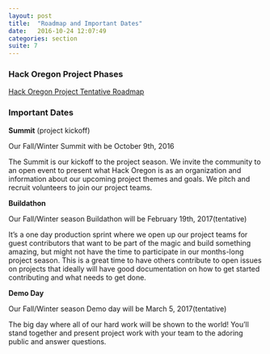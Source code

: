 ```yaml
---
layout: post
title:  "Roadmap and Important Dates"
date:   2016-10-24 12:07:49
categories: section
suite: 7
---
```


### Hack Oregon Project Phases

[Hack Oregon Project Tentative Roadmap](https://docs.google.com/spreadsheets/d/1JuvUo6hKXSIX4H3l8jCt_Ka3bLOU3eMNAiM2hBQ2so4/edit?usp=sharing)


### Important Dates

**Summit** (project kickoff)

Our Fall/Winter Summit with be October 9th, 2016

The Summit is our kickoff to the project season.  We invite the community to an open event to present what Hack Oregon is as an organization and information about our upcoming project themes and goals.   We pitch and recruit volunteers to join our project teams.

**Buildathon**

Our Fall/Winter season Buildathon will be February 19th, 2017(tentative)

It’s a one day production sprint where we open up our project teams for guest contributors that want to be part of the magic and build something amazing, but might not have the time to participate in our months-long project season.  This is a great time to have others contribute to open issues on projects that ideally will have good documentation on how to get started contributing and what needs to get done.

**Demo Day**

Our Fall/Winter season Demo day will be March 5, 2017(tentative)

The big day where all of our hard work will be shown to the world!  You’ll stand together and present project work with your team to the adoring public and answer questions.  

